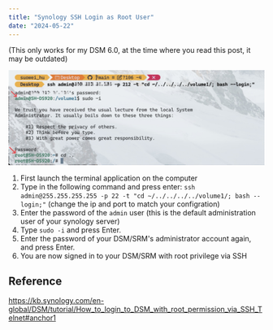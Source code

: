 ```yaml
---
title: "Synology SSH Login as Root User"
date: "2024-05-22"
---
```


(This only works for my DSM 6.0, at the time where you read this post, it may be outdated)

![2024-05-22T155351](2024-05-22T155351.jpg)


1. First launch the terminal application on the computer
2. Type in the following command and press enter: `ssh admin@255.255.255.255 -p 22 -t "cd ~/../../../../volume1/; bash --login;"` (change the ip and port to match your configration)
3. Enter the password of the `admin` user (this is the default administration user of your synology server)
4. Type `sudo -i` and press Enter.
5. Enter the password of your DSM/SRM's administrator account again, and press Enter.
6. You are now signed in to your DSM/SRM with root privilege via SSH



## Reference
https://kb.synology.com/en-global/DSM/tutorial/How_to_login_to_DSM_with_root_permission_via_SSH_Telnet#anchor1